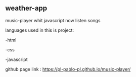 ## weather-app

music-player whit javascript
now listen songs

languages used in this is project:

-html

-css

-javascript

github page link : https://pl-pablo-pl.github.io/music-player/
